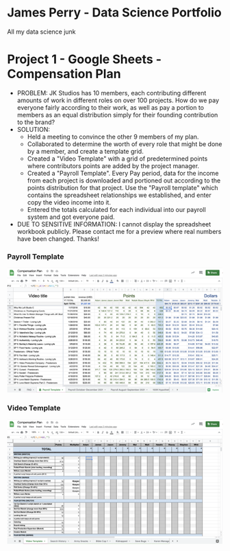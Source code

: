 # James Perry - Data Science Portfolio
All my data science junk

# Project 1 - Google Sheets - Compensation Plan
- PROBLEM: JK Studios has 10 members, each contributing different amounts of work in different roles on over 100 projects. How do we pay everyone fairly according to their work, as well as pay a portion to members as an equal distribution simply for their founding contribution to the brand?
- SOLUTION:
  - Held a meeting to convince the other 9 members of my plan.
  - Collaborated to determine the worth of every role that might be done by a member, and create a template grid. 
  - Created a "Video Template" with a grid of predetermined points where contributors points are added by the project manager.
  - Created a "Payroll Template". Every Pay period, data for the income from each project is downloaded and portioned out according to the points distribution for that project. Use the "Payroll template" which contains the spreadsheet relationships we established, and enter copy the video income into it.
  - Entered the totals calculated for each individual into our payroll system and got everyone paid.
- DUE TO SENSITIVE INFORMATION: I cannot display the spreadsheet workbook publicly. Please contact me for a preview where real numbers have been changed. Thanks!

### Payroll Template
![Payroll Template](/images/Payroll%20Template%20Screenshot.png)

### Video Template
![Video Template](/images/Video%20Template%20Screenshot.png)
